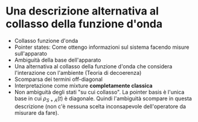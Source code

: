 # Una descrizione alternativa al collasso della funzione d'onda

- Collasso funzione d'onda
- Pointer states: Come ottengo informazioni sul sistema facendo misure sull'apparato
- Ambiguità della base dell'apparato
- Una alternativa al collasso della funzione d'onda che considera l'interazione con l'ambiente (Teoria di decoerenza)
- Scomparsa dei termini off-diagonal
- Interpretazione come mixture **completamente classica**
- Non ambiguità degli stati "su cui collasso". La pointer basis è l'unica base in cui $\rho_{S+A}(t)$ è diagonale. Quindi l'ambiguità scompare in questa descrizione (non c'è nessuna scelta inconsapevole dell'operatore da misurare da fare).
